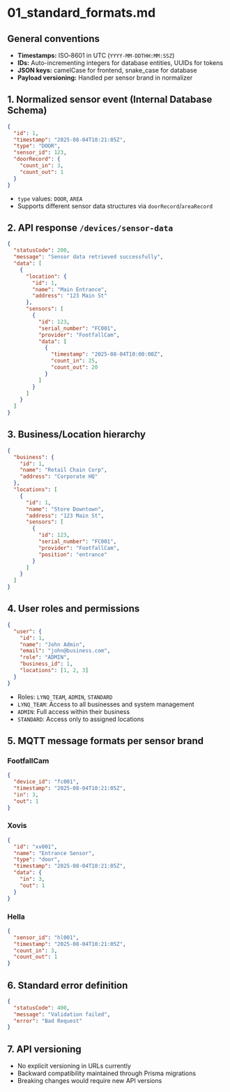 # 01_standard_formats.md

## General conventions
* **Timestamps:** ISO‑8601 in UTC (`YYYY‑MM‑DDTHH:MM:SSZ`)
* **IDs:** Auto-incrementing integers for database entities, UUIDs for tokens
* **JSON keys:** camelCase for frontend, snake_case for database
* **Payload versioning:** Handled per sensor brand in normalizer

## 1. Normalized sensor event (Internal Database Schema)
```json
{
  "id": 1,
  "timestamp": "2025-08-04T10:21:05Z",
  "type": "DOOR",
  "sensor_id": 123,
  "doorRecord": {
    "count_in": 3,
    "count_out": 1
  }
}
```
* `type` values: `DOOR`, `AREA`
* Supports different sensor data structures via `doorRecord`/`areaRecord`

## 2. API response `/devices/sensor-data`
```json
{
  "statusCode": 200,
  "message": "Sensor data retrieved successfully",
  "data": [
    {
      "location": {
        "id": 1,
        "name": "Main Entrance",
        "address": "123 Main St"
      },
      "sensors": [
        {
          "id": 123,
          "serial_number": "FC001",
          "provider": "FootfallCam",
          "data": [
            {
              "timestamp": "2025-08-04T10:00:00Z",
              "count_in": 25,
              "count_out": 20
            }
          ]
        }
      ]
    }
  ]
}
```

## 3. Business/Location hierarchy
```json
{
  "business": {
    "id": 1,
    "name": "Retail Chain Corp",
    "address": "Corporate HQ"
  },
  "locations": [
    {
      "id": 1,
      "name": "Store Downtown",
      "address": "123 Main St",
      "sensors": [
        {
          "id": 123,
          "serial_number": "FC001",
          "provider": "FootfallCam",
          "position": "entrance"
        }
      ]
    }
  ]
}
```

## 4. User roles and permissions
```json
{
  "user": {
    "id": 1,
    "name": "John Admin",
    "email": "john@business.com",
    "role": "ADMIN",
    "business_id": 1,
    "locations": [1, 2, 3]
  }
}
```
* Roles: `LYNQ_TEAM`, `ADMIN`, `STANDARD`
* `LYNQ_TEAM`: Access to all businesses and system management
* `ADMIN`: Full access within their business
* `STANDARD`: Access only to assigned locations

## 5. MQTT message formats per sensor brand

### FootfallCam
```json
{
  "device_id": "fc001", 
  "timestamp": "2025-08-04T10:21:05Z",
  "in": 3,
  "out": 1
}
```

### Xovis
```json
{
  "id": "xv001",
  "name": "Entrance Sensor",
  "type": "door",
  "timestamp": "2025-08-04T10:21:05Z",
  "data": {
    "in": 3,
    "out": 1
  }
}
```

### Hella
```json
{
  "sensor_id": "hl001",
  "timestamp": "2025-08-04T10:21:05Z",
  "count_in": 3,
  "count_out": 1
}
```

## 6. Standard error definition
```json
{
  "statusCode": 400,
  "message": "Validation failed",
  "error": "Bad Request"
}
```

## 7. API versioning
* No explicit versioning in URLs currently
* Backward compatibility maintained through Prisma migrations
* Breaking changes would require new API versions
